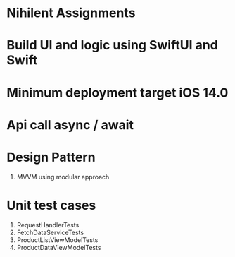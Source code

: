 # Nihilent Assignments

# Build UI and logic using SwiftUI and Swift

# Minimum deployment target iOS 14.0

# Api call async / await

# Design Pattern 

1. MVVM using modular approach

# Unit test cases 

1. RequestHandlerTests
2. FetchDataServiceTests
3. ProductListViewModelTests
4. ProductDataViewModelTests


